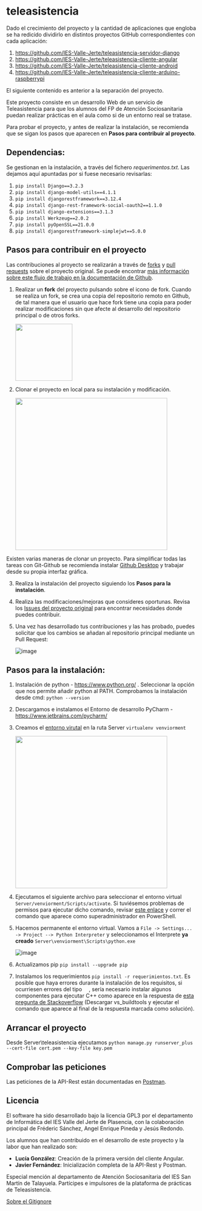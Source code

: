# teleasistencia
Dado el crecimiento del proyecto y la cantidad de aplicaciones que engloba se ha redicido dividirlo en distintos proyectos GitHub correspondientes con cada aplicación:
1. https://github.com/IES-Valle-Jerte/teleasistencia-servidor-django
2. https://github.com/IES-Valle-Jerte/teleasistencia-cliente-angular
3. https://github.com/IES-Valle-Jerte/teleasistencia-cliente-android
4. https://github.com/IES-Valle-Jerte/teleasistencia-cliente-arduino-raspberrypi

El siguiente contenido es anterior a la separación del proyecto.

Este proyecto consiste en un desarrollo Web de un servicio de Teleasistencia para que los alumnos del FP de Atención Sociosanitaria puedan realizar prácticas en el aula como si de un entorno real se tratase.

Para probar el proyecto, y antes de realizar la instalación, se recomienda que se sigan los pasos que aparecen en **Pasos para contribuir al proyecto**. 

## Dependencias:
Se gestionan en la instalación, a través del fichero *requerimentos.txt*. Las dejamos aquí apuntadas por si fuese necesario revisarlas:

1. ```pip install Django==3.2.3```
2. ```pip install django-model-utils==4.1.1```
3. ```pip install djangorestframework==3.12.4```
4. ```pip install django-rest-framework-social-oauth2==1.1.0```
5. ```pip install django-extensions==3.1.3```
6. ```pip install Werkzeug==2.0.2```
7. ```pip install pyOpenSSL==21.0.0```
8. ```pip install djangorestframework-simplejwt==5.0.0```


## Pasos para contribuir en el proyecto

Las contribuciones al proyecto se realizarán a través de [forks](https://docs.github.com/en/github/getting-started-with-github/quickstart/fork-a-repo) y [pull requests](https://docs.github.com/en/github/collaborating-with-pull-requests/proposing-changes-to-your-work-with-pull-requests/about-pull-requests) sobre el proyecto original. Se puede encontrar [más información sobre este flujo de trabajo en la documentación de Github](https://docs.github.com/en/github/collaborating-with-pull-requests).

1. Realizar un **fork** del proyecto pulsando sobre el icono de fork. Cuando se realiza un fork, se crea una copia del repositorio remoto en Github, de tal manera que el usuario que hace fork tiene una copia para poder realizar modificaciones sin que afecte al desarrollo del repositorio principal o de otros forks.

    <img src="https://user-images.githubusercontent.com/3669279/122238595-8c6e1780-cec0-11eb-8388-561c7ad3d250.png" width="150">

2. Clonar el proyecto en local para su instalación y modificación. 

    <img src="https://user-images.githubusercontent.com/3669279/122239016-e242bf80-cec0-11eb-854c-936d8433b8ea.png" width="400">

Existen varias maneras de clonar un proyecto. Para simplificar todas las tareas con Git-Github se recomienda instalar [Github Desktop](https://desktop.github.com/) y trabajar desde su propia interfaz gráfica.

3. Realiza la instalación del proyecto siguiendo los **Pasos para la instalación**.
4. Realiza las modificaciones/mejoras que consideres oportunas. Revisa los [Issues del proyecto original](https://github.com/IES-Valle-Jerte/teleasistencia_navalmoral/issues) para encontrar necesidades donde puedes contribuir.     
5. Una vez has desarrollado tus contribuciones y las has probado, puedes solicitar que los cambios se añadan al repositorio principal mediante un Pull Request:

    ![image](https://user-images.githubusercontent.com/3669279/122243564-824e1800-cec4-11eb-9cd6-e93938341098.png)



## Pasos para la instalación:

1. Instalación de python - https://www.python.org/ . Seleccionar la opción que nos permite añadir python al PATH. 
   Comprobamos la instalación desde cmd: ```python --version```
2. Descargamos e instalamos el Entorno de desarrollo PyCharm - https://www.jetbrains.com/pycharm/
3. Creamos el [entorno virutal](https://docs.python.org/3/library/venv.html) en la ruta Server ```virtualenv venviorment```

    <img src="https://user-images.githubusercontent.com/3669279/122421218-847ba980-cf8c-11eb-829c-2dccf74a3e6d.png" width="400">


5. Ejecutamos el siguiente archivo para seleccionar el entorno virtual ```Server/venviorment/Scripts/activate```. Si tuviésemos problemas de permisos para ejecutar dicho comando, revisar [este enlace](https://tecadmin.net/powershell-running-scripts-is-disabled-system/) y correr el comando que aparece como superadministrador en PowerShell.
6. Hacemos permanente el entorno virtual. Vamos a ```File -> Settings... -> Project --> Python Interpreter``` y seleccionamos el Interprete **ya creado**  ```Server\venviorment\Scripts\python.exe```

    ![image](https://user-images.githubusercontent.com/57873286/122095294-794e3f80-ce0d-11eb-9577-985b2d170102.png)

8. Actualizamos pip ```pip install --upgrade pip```
9. Instalamos los requerimientos ```pip install -r requerimientos.txt```. Es posible que haya errores durante la instalación de los requisitos, si ocurriesen errores del tipo ```  ```, sería necesario instalar algunos componentes para ejecutar C++ como aparece en la respuesta de [esta pregunta de Stackoverflow](https://stackoverflow.com/questions/64261546/python-cant-install-packages) (Descargar vs_buildtools y ejecutar el comando que aparece al final de la respuesta marcada como solución).



## Arrancar el proyecto

Desde Server\teleasistencia ejecutamos ```python manage.py runserver_plus --cert-file cert.pem --key-file key.pem```


## Comprobar las peticiones

Las peticiones de la API-Rest están documentadas en [Postman](https://www.postman.com/cloudy-space-364257/workspace/tla-teleasistencia-development).

## Licencia

El software ha sido desarrollado bajo la licencia GPL3 por el departamento de Informática del IES Valle del Jerte de Plasencia, con la colaboración principal de Fréderic Sánchez, Angel Enrique Pineda y Jesús Redondo.

Los alumnos que han contribuido en el desarrollo de este proyecto y la labor que han realizado son:
- **Lucía González**: Creación de la primera versión del cliente Angular.
- **Javier Fernández**: Inicialización completa de la API-Rest y Postman.

Especial mención al departamento de Atención Sociosanitaria del IES San Martín de Talayuela. Partícipes e impulsores de la plataforma de prácticas de Teleasistencia. 


 

[Sobre el Gitignore](https://djangowaves.com/tips-tricks/gitignore-for-a-django-project/)
